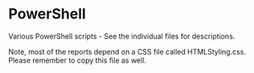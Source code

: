 # PowerShell
Various PowerShell scripts - See the individual files for descriptions.

Note, most of the reports depend on a CSS file called HTMLStyling.css. Please remember to copy this file as well.
